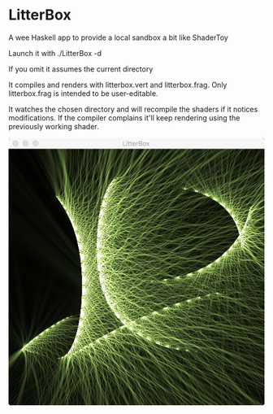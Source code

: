 # LitterBox
A wee Haskell app to provide a local sandbox a bit like ShaderToy

Launch it with ./LitterBox -d <dirname>
  
If you omit <dirname> it assumes the current directory
  
It compiles and renders with litterbox.vert and litterbox.frag.
Only litterbox.frag is intended to be user-editable.

It watches the chosen directory and will recompile the shaders if it notices modifications.
If the compiler complains it'll keep rendering using the previously working shader.


![Example image](https://raw.githubusercontent.com/dpiponi/LitterBox/master/Untitled.png)
